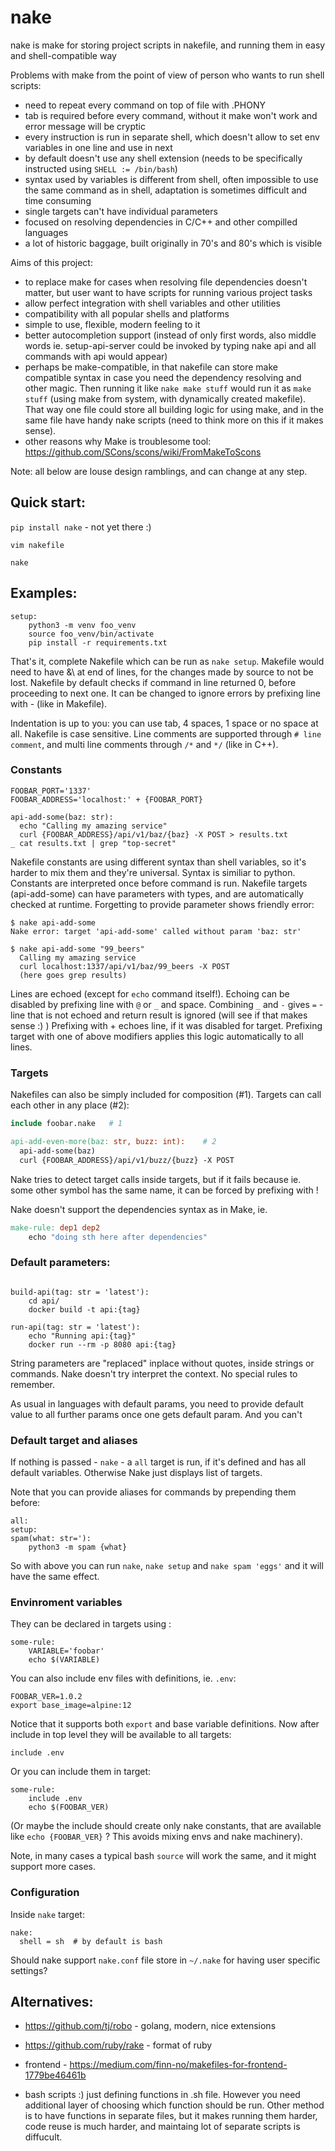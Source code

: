 # nake
nake is make for storing project scripts in nakefile, and running them in easy
and shell-compatible way

Problems with make from the point of view of person who wants to run shell scripts:
- need to repeat every command on top of file with .PHONY
- tab is required before every command, without it make won't work and error message
  will be cryptic
- every instruction is run in separate shell, which doesn't allow to set env 
  variables in one line and use in next
- by default doesn't use any shell extension (needs to be specifically instructed
  using `SHELL := /bin/bash`)
- syntax used by variables is different from shell, often impossible to use the same 
  command as in shell, adaptation is sometimes difficult and time consuming
- single targets can't have individual parameters
- focused on resolving dependencies in C/C++ and other compilled languages
- a lot of historic baggage, built originally in 70's and 80's which is visible


Aims of this project:
- to replace make for cases when resolving file dependencies doesn't matter, but user want
  to have scripts for running various project tasks
- allow perfect integration with shell variables and other utilities
- compatibility with all popular shells and platforms
- simple to use, flexible, modern feeling to it
- better autocompletion support (instead of only first words, also middle words ie.
  setup-api-server could be invoked by typing nake api<tab> and all commands with api would appear) 
- perhaps be make-compatible, in that nakefile can store make compatible syntax in case
  you need the dependency resolving and other magic. Then running it like `nake make stuff`
  would run it as `make stuff` (using make from system, with dynamically created makefile). 
  That way one file could store all building logic for using make, and in the same file have 
  handy nake scripts (need to think more on this if it makes sense).
- other reasons why Make is troublesome tool: https://github.com/SCons/scons/wiki/FromMakeToScons

Note: all below are louse design ramblings, and can change at any step. 

## Quick start:

`pip install nake`  - not yet there :)

`vim nakefile`

`nake`


## Examples:

```
setup:
	python3 -m venv foo_venv
 	source foo_venv/bin/activate
 	pip install -r requirements.txt
```
That's it, complete Nakefile which can be run as `nake setup`. Makefile would
need to have &\ at end of lines, for the changes made by source to not be lost. 
Nakefile by default checks if command in line returned 0, before proceeding to
next one. It can be changed to ignore errors by prefixing line with - (like in Makefile).

Indentation is up to you: you can use tab, 4 spaces, 1 space or no space at all. 
Nakefile is case sensitive.
Line comments are supported through `# line comment`, and multi line comments
through `/*` and `*/` (like in C++).

### Constants

```
FOOBAR_PORT='1337'
FOOBAR_ADDRESS='localhost:' + {FOOBAR_PORT}

api-add-some(baz: str):
  echo "Calling my amazing service"
  curl {FOOBAR_ADDRESS}/api/v1/baz/{baz} -X POST > results.txt 
_ cat results.txt | grep "top-secret"
```
Nakefile constants are using different syntax than shell variables, so it's harder to mix them and they're 
universal. Syntax is similiar to python. Constants are interpreted once before command is run.
Nakefile targets (api-add-some) can have parameters with types, and are automatically checked at runtime.
Forgetting to provide parameter shows friendly error:

```
$ nake api-add-some
Nake error: target 'api-add-some' called without param 'baz: str'

$ nake api-add-some "99_beers"
  Calling my amazing service
  curl localhost:1337/api/v1/baz/99_beers -X POST
  (here goes grep results)
```
Lines are echoed (except for `echo` command itself!). Echoing can be disabled by
prefixing line with `@` or `_` and space. 
Combining `_` and `-` gives `=` - line that is not echoed and return result is ignored
(will see if that makes sense :) )
Prefixing with + echoes line, if it was disabled for target.
Prefixing target with one of above modifiers applies this logic automatically to all lines.

### Targets

Nakefiles can also be simply included for composition (#1). 
Targets can call each other in any place (#2):
```Makefile
include foobar.nake   # 1

api-add-even-more(baz: str, buzz: int):    # 2
  api-add-some(baz)
  curl {FOOBAR_ADDRESS}/api/v1/buzz/{buzz} -X POST
```
Nake tries to detect target calls inside targets, but if it fails because ie. some
other symbol has the same name, it can be forced by prefixing with !

Nake doesn't support the dependencies syntax as in Make, ie. 

```Makefile
make-rule: dep1 dep2
	echo "doing sth here after dependencies"
```

### Default parameters:

```

build-api(tag: str = 'latest'):
	cd api/
	docker build -t api:{tag}

run-api(tag: str = 'latest'):
	echo "Running api:{tag}"
	docker run --rm -p 8080 api:{tag}

```
String parameters are "replaced" inplace without quotes, inside strings or commands.
Nake doesn't try interpret the context. No special rules to remember.

As usual in languages with default params, you need to provide default value to
all further params once one gets default param. And you can't 


### Default target and aliases

If nothing is passed - `nake` - a `all` target is run, if it's defined and has
all default variables.
Otherwise Nake just displays list of targets.

Note that you can provide aliases for commands by prepending them before:

```
all:
setup:
spam(what: str='):
	python3 -m spam {what}
```

So with above you can run `nake`, `nake setup` and `nake spam 'eggs'` and it 
will have the same effect.


### Envinroment variables

They can be declared in targets using :

```
some-rule:
	VARIABLE='foobar'
	echo $(VARIABLE)
```

You can also include env files with definitions, ie. `.env`:

```
FOOBAR_VER=1.0.2
export base_image=alpine:12
```

Notice that it supports both `export` and base variable definitions. Now after include in top level they will be
available to all targets:

```
include .env
```
Or you can include them in target:

```
some-rule:
	include .env
	echo $(FOOBAR_VER)
```
(Or maybe the include should create only nake constants, that are available like
`echo {FOOBAR_VER}` ? This avoids mixing envs and nake machinery).


Note, in many cases a typical bash `source` will work the same, and it might support more cases. 

### Configuration

Inside `nake` target:

```
nake:
  shell = sh  # by default is bash

```

Should nake support `nake.conf` file store in `~/.nake` for having user specific
settings?


## Alternatives:

* https://github.com/tj/robo - golang, modern, nice extensions

* https://github.com/ruby/rake - format of ruby

* frontend - https://medium.com/finn-no/makefiles-for-frontend-1779be46461b

* bash scripts :) just defining functions in .sh file. However you need additional layer of choosing which function should be run. 
Other method is to have functions in separate files, but it makes running them harder, code reuse is much harder, and 
maintaing lot of separate scripts is diffucult.


